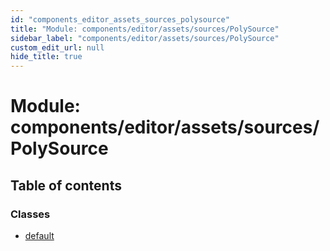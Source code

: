 ```yaml
---
id: "components_editor_assets_sources_polysource"
title: "Module: components/editor/assets/sources/PolySource"
sidebar_label: "components/editor/assets/sources/PolySource"
custom_edit_url: null
hide_title: true
---
```


# Module: components/editor/assets/sources/PolySource

## Table of contents

### Classes

- [default](../classes/components_editor_assets_sources_polysource.default.md)
